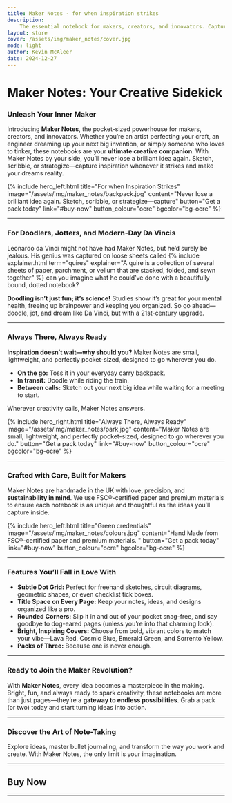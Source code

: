 ```yaml
---
title: Maker Notes - for when inspiration strikes
description:
    The essential notebook for makers, creators, and innovators. Capture your ideas, sketches, and project plans in one pocketable notebook.
layout: store
cover: /assets/img/maker_notes/cover.jpg
mode: light
author: Kevin McAleer
date: 2024-12-27
---
```


# Maker Notes: Your Creative Sidekick

### Unleash Your Inner Maker

Introducing **Maker Notes**, the pocket-sized powerhouse for makers, creators, and innovators. Whether you’re an artist perfecting your craft, an engineer dreaming up your next big invention, or simply someone who loves to tinker, these notebooks are your **ultimate creative companion**. With Maker Notes by your side, you’ll never lose a brilliant idea again. Sketch, scribble, or strategize—capture inspiration whenever it strikes and make your dreams reality.

{% include hero_left.html title="For when Inspiration Strikes" image="/assets/img/maker_notes/backpack.jpg" content="Never lose a brilliant idea again. Sketch, scribble, or strategize—capture" button="Get a pack today" link="#buy-now" button_colour="ocre" bgcolor="bg-ocre" %}

---

### For Doodlers, Jotters, and Modern-Day Da Vincis

Leonardo da Vinci might not have had Maker Notes, but he’d surely be jealous. His genius was captured on loose sheets called {% include explainer.html term="quires" explainer="A quire is a collection of several sheets of paper, parchment, or vellum that are stacked, folded, and sewn together" %} can you imagine what he could’ve done with a beautifully bound, dotted notebook? 

**Doodling isn’t just fun; it’s science!** Studies show it’s great for your mental health, freeing up brainpower and keeping you organized. So go ahead—doodle, jot, and dream like Da Vinci, but with a 21st-century upgrade.

---

### Always There, Always Ready

**Inspiration doesn’t wait—why should you?** Maker Notes are small, lightweight, and perfectly pocket-sized, designed to go wherever you do.

- **On the go:** Toss it in your everyday carry backpack.  
- **In transit:** Doodle while riding the train.  
- **Between calls:** Sketch out your next big idea while waiting for a meeting to start.  

Wherever creativity calls, Maker Notes answers.

{% include hero_right.html title="Always There, Always Ready" image="/assets/img/maker_notes/park.jpg" content="Maker Notes are small, lightweight, and perfectly pocket-sized, designed to go wherever you do." button="Get a pack today" link="#buy-now" button_colour="ocre" bgcolor="bg-ocre" %}

---

### Crafted with Care, Built for Makers

Maker Notes are handmade in the UK with love, precision, and **sustainability in mind**. We use FSC®-certified paper and premium materials to ensure each notebook is as unique and thoughtful as the ideas you’ll capture inside.

{% include hero_left.html title="Green credentials" image="/assets/img/maker_notes/colours.jpg" content="Hand Made from FSC®-certified paper and premium materials. " button="Get a pack today" link="#buy-now" button_colour="ocre" bgcolor="bg-ocre" %}

---

### Features You’ll Fall in Love With

- **Subtle Dot Grid:** Perfect for freehand sketches, circuit diagrams, geometric shapes, or even checklist tick boxes.  
- **Title Space on Every Page:** Keep your notes, ideas, and designs organized like a pro.  
- **Rounded Corners:** Slip it in and out of your pocket snag-free, and say goodbye to dog-eared pages (unless you’re into that charming look).  
- **Bright, Inspiring Covers:** Choose from bold, vibrant colors to match your vibe—Lava Red, Cosmic Blue, Emerald Green, and Sorrento Yellow.  
- **Packs of Three:** Because one is never enough.  

---

### Ready to Join the Maker Revolution?

With **Maker Notes**, every idea becomes a masterpiece in the making. Bright, fun, and always ready to spark creativity, these notebooks are more than just pages—they’re a **gateway to endless possibilities**. Grab a pack (or two) today and start turning ideas into action.

---

### Discover the Art of Note-Taking

Explore ideas, master bullet journaling, and transform the way you work and create. With Maker Notes, the only limit is your imagination.

---

## Buy Now
---

<div id='product-component-1735324645518'></div>
<script type="text/javascript">
/*<![CDATA[*/
(function () {
  var scriptURL = 'https://sdks.shopifycdn.com/buy-button/latest/buy-button-storefront.min.js';
  if (window.ShopifyBuy) {
    if (window.ShopifyBuy.UI) {
      ShopifyBuyInit();
    } else {
      loadScript();
    }
  } else {
    loadScript();
  }
  function loadScript() {
    var script = document.createElement('script');
    script.async = true;
    script.src = scriptURL;
    (document.getElementsByTagName('head')[0] || document.getElementsByTagName('body')[0]).appendChild(script);
    script.onload = ShopifyBuyInit;
  }
  function ShopifyBuyInit() {
    var client = ShopifyBuy.buildClient({
      domain: '3c2bfd-4.myshopify.com',
      storefrontAccessToken: '224a6a3a29ef2ceb1365ddc87a35b826',
    });
    ShopifyBuy.UI.onReady(client).then(function (ui) {
      ui.createComponent('product', {
        id: '8919888134488',
          variantId: '47627932369240',
        node: document.getElementById('product-component-1735324645518'),
        moneyFormat: '%C2%A3%7B%7Bamount%7D%7D',
        options: {
  "product": {
    "styles": {
      "product": {
        "@media (min-width: 601px)": {
          "max-width": "100%",
          "margin-left": "0",
          "margin-bottom": "50px"
        },
        "text-align": "left"
      },
      "title": {
        "font-size": "26px"
      },
      "price": {
        "font-size": "18px"
      },
      "compareAt": {
        "font-size": "15.299999999999999px"
      },
      "unitPrice": {
        "font-size": "15.299999999999999px"
      }
    },
    "layout": "horizontal",
    "contents": {
      "img": false,
      "imgWithCarousel": true,
      "options": false,
      "description": true
    },
    "width": "100%",
    "text": {
      "button": "Add to cart"
    }
  },
  "productSet": {
    "styles": {
      "products": {
        "@media (min-width: 601px)": {
          "margin-left": "-20px"
        }
      }
    }
  },
  "modalProduct": {
    "contents": {
      "img": false,
      "imgWithCarousel": true,
      "button": false,
      "buttonWithQuantity": true
    },
    "styles": {
      "product": {
        "@media (min-width: 601px)": {
          "max-width": "100%",
          "margin-left": "0px",
          "margin-bottom": "0px"
        }
      },
      "title": {
        "font-family": "Helvetica Neue, sans-serif",
        "font-weight": "bold",
        "font-size": "26px",
        "color": "#4c4c4c"
      },
      "price": {
        "font-family": "Helvetica Neue, sans-serif",
        "font-weight": "normal",
        "font-size": "18px",
        "color": "#4c4c4c"
      },
      "compareAt": {
        "font-family": "Helvetica Neue, sans-serif",
        "font-weight": "normal",
        "font-size": "15.299999999999999px",
        "color": "#4c4c4c"
      },
      "unitPrice": {
        "font-family": "Helvetica Neue, sans-serif",
        "font-weight": "normal",
        "font-size": "15.299999999999999px",
        "color": "#4c4c4c"
      }
    },
    "text": {
      "button": "Add to cart"
    }
  },
  "option": {},
  "cart": {
    "text": {
      "total": "Subtotal",
      "button": "Checkout"
    }
  },
  "toggle": {}
},
      });
    });
  }
})();
/*]]>*/
</script>